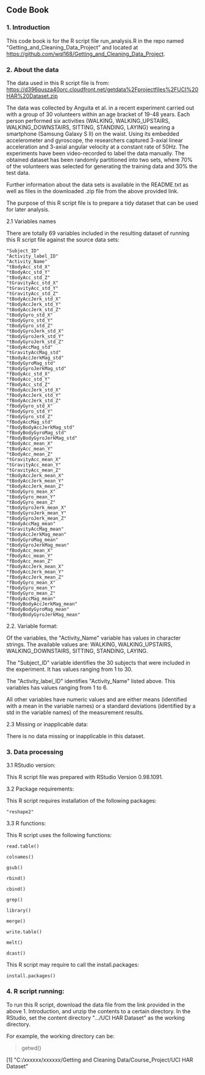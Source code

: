 ## Code Book



### 1. Introduction

This code book is for the R script file run_analysis.R in the repo named "Getting_and_Cleaning_Data_Project" and located at https://github.com/wql168/Getting_and_Cleaning_Data_Project.



### 2. About the data

The data used in this R script file is from: https://d396qusza40orc.cloudfront.net/getdata%2Fprojectfiles%2FUCI%20HAR%20Dataset.zip 

The data was collected by Anguita et al. in a recent experiment carried out with a group of 30 volunteers within an age bracket of 19-48 years. Each person performed six activities (WALKING, WALKING_UPSTAIRS, WALKING_DOWNSTAIRS, SITTING, STANDING, LAYING) wearing a smartphone (Samsung Galaxy S II) on the waist. Using its embedded accelerometer and gyroscope, the researchers captured 3-axial linear acceleration and 3-axial angular velocity at a constant rate of 50Hz. The experiments have been video-recorded to label the data manually. The obtained dataset has been randomly partitioned into two sets, where 70% of the volunteers was selected for generating the training data and 30% the test data. 

Further information about the data sets is available in the README.txt as well as files in the downloaded .zip file from the above provided link.

The purpose of this R script file is to prepare a tidy dataset that can be used for later analysis. 


2.1 Variables names

There are totally 69 variables included in the resulting dataset of running this R script file against the source data sets:

	"Subject_ID"                
	"Activity_label_ID"         
	"Activity_Name"             
	"tBodyAcc_std_X"           
	"tBodyAcc_std_Y"            
	"tBodyAcc_std_Z"            
	"tGravityAcc_std_X"         
	"tGravityAcc_std_Y"        
	"tGravityAcc_std_Z"         
	"tBodyAccJerk_std_X"        
	"tBodyAccJerk_std_Y"        
	"tBodyAccJerk_std_Z"       
	"tBodyGyro_std_X"           
	"tBodyGyro_std_Y"           
	"tBodyGyro_std_Z"           
	"tBodyGyroJerk_std_X"      
	"tBodyGyroJerk_std_Y"       
	"tBodyGyroJerk_std_Z"       
	"tBodyAccMag_std"           
	"tGravityAccMag_std"       
	"tBodyAccJerkMag_std"       
	"tBodyGyroMag_std"          
	"tBodyGyroJerkMag_std"      
	"fBodyAcc_std_X"           
	"fBodyAcc_std_Y"            
	"fBodyAcc_std_Z"            
	"fBodyAccJerk_std_X"        
	"fBodyAccJerk_std_Y"       
	"fBodyAccJerk_std_Z"        
	"fBodyGyro_std_X"           
	"fBodyGyro_std_Y"           
	"fBodyGyro_std_Z"          
	"fBodyAccMag_std"           
	"fBodyBodyAccJerkMag_std"   
	"fBodyBodyGyroMag_std"      
	"fBodyBodyGyroJerkMag_std" 
	"tBodyAcc_mean_X"           
	"tBodyAcc_mean_Y"           
	"tBodyAcc_mean_Z"           
	"tGravityAcc_mean_X"       
	"tGravityAcc_mean_Y"        
	"tGravityAcc_mean_Z"        
	"tBodyAccJerk_mean_X"       
	"tBodyAccJerk_mean_Y"      
	"tBodyAccJerk_mean_Z"      
	"tBodyGyro_mean_X"          
	"tBodyGyro_mean_Y"          
	"tBodyGyro_mean_Z"         
	"tBodyGyroJerk_mean_X"      
	"tBodyGyroJerk_mean_Y"      
	"tBodyGyroJerk_mean_Z"      
	"tBodyAccMag_mean"         
	"tGravityAccMag_mean"       
	"tBodyAccJerkMag_mean"      
	"tBodyGyroMag_mean"         
	"tBodyGyroJerkMag_mean"    
	"fBodyAcc_mean_X"           
	"fBodyAcc_mean_Y"           
	"fBodyAcc_mean_Z"           
	"fBodyAccJerk_mean_X"      
	"fBodyAccJerk_mean_Y"       
	"fBodyAccJerk_mean_Z"       
	"fBodyGyro_mean_X"          
	"fBodyGyro_mean_Y"         
	"fBodyGyro_mean_Z"          
	"fBodyAccMag_mean"          
	"fBodyBodyAccJerkMag_mean"  
	"fBodyBodyGyroMag_mean"    
	"fBodyBodyGyroJerkMag_mean"

2.2. Variable format:

Of the variables, the "Activity_Name" variable has values in character strings. The available values are:  WALKING, WALKING_UPSTAIRS, WALKING_DOWNSTAIRS, SITTING, STANDING, LAYING.

The "Subject_ID" variable identifies the 30 subjects that were included in the experiment. It has values ranging from 1 to 30.

The "Activity_label_ID" identifies "Activity_Name" listed above. This variables has values ranging from 1 to 6.

All other variables have numeric values and are either means (identified with a mean in the variable names) or a standard deviations (identified by a std in the variable names) of the measurement results.

2.3 Missing or inapplicable data:

There is no data missing or inapplicable in this dataset.



### 3. Data processing

3.1 RStudio version:

This R script file was prepared with RStudio Version 0.98.1091.

3.2 Package requirements:

This R script requires installation of the following packages: 

	"reshape2"

3.3 R functions:

This R script uses the following functions:
 
	read.table()

	colnames()

	gsub()

	rbind()

	cbind()

	grep()

	library()

	merge()

	write.table()

	melt()

	dcast()


	
This R script may require to call the install.packages:

	install.packages()

	


### 4. R script running:

To run this R script, download the data file from the link provided in the above 1. Introduction, and unzip the contents to a certain directory. In the RStudio, set the content directory ".../UCI HAR Dataset" as the working directory.

For example, the working directory can be:

> getwd()

[1] "C:/xxxxxx/xxxxxx/Getting and Cleaning Data/Course_Project/UCI HAR Dataset"















